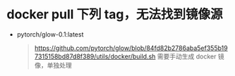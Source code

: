 # docker pull 下列 tag，无法找到镜像源
- pytorch/glow-0.1:latest
    > https://github.com/pytorch/glow/blob/84fd82b2786aba5ef355b197315158bd87d8f389/utils/docker/build.sh
    > 需要手动生成 docker 镜像，单独处理
